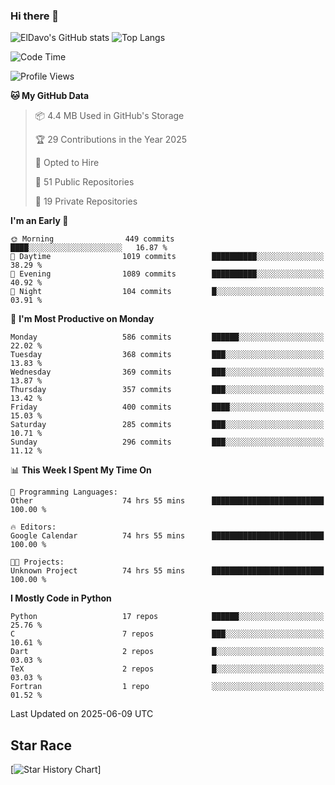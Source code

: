 ### Hi there 👋
![ElDavo's GitHub stats](https://github-readme-stats.vercel.app/api?username=ElDavoo&show_icons=true&theme=chartreuse-dark)
![Top Langs](https://github-readme-stats.vercel.app/api/top-langs/?username=ElDavoo&theme=chartreuse-dark&layout=compact)

<!--START_SECTION:waka-->
![Code Time](http://img.shields.io/badge/Code%20Time-3%2C347%20hrs%2038%20mins-blue)

![Profile Views](http://img.shields.io/badge/Profile%20Views-0-blue)

**🐱 My GitHub Data** 

> 📦 4.4 MB Used in GitHub's Storage 
 > 
> 🏆 29 Contributions in the Year 2025
 > 
> 💼 Opted to Hire
 > 
> 📜 51 Public Repositories 
 > 
> 🔑 19 Private Repositories 
 > 
**I'm an Early 🐤** 

```text
🌞 Morning                449 commits         ████░░░░░░░░░░░░░░░░░░░░░   16.87 % 
🌆 Daytime                1019 commits        ██████████░░░░░░░░░░░░░░░   38.29 % 
🌃 Evening                1089 commits        ██████████░░░░░░░░░░░░░░░   40.92 % 
🌙 Night                  104 commits         █░░░░░░░░░░░░░░░░░░░░░░░░   03.91 % 
```
📅 **I'm Most Productive on Monday** 

```text
Monday                   586 commits         ██████░░░░░░░░░░░░░░░░░░░   22.02 % 
Tuesday                  368 commits         ███░░░░░░░░░░░░░░░░░░░░░░   13.83 % 
Wednesday                369 commits         ███░░░░░░░░░░░░░░░░░░░░░░   13.87 % 
Thursday                 357 commits         ███░░░░░░░░░░░░░░░░░░░░░░   13.42 % 
Friday                   400 commits         ████░░░░░░░░░░░░░░░░░░░░░   15.03 % 
Saturday                 285 commits         ███░░░░░░░░░░░░░░░░░░░░░░   10.71 % 
Sunday                   296 commits         ███░░░░░░░░░░░░░░░░░░░░░░   11.12 % 
```


📊 **This Week I Spent My Time On** 

```text
💬 Programming Languages: 
Other                    74 hrs 55 mins      █████████████████████████   100.00 % 

🔥 Editors: 
Google Calendar          74 hrs 55 mins      █████████████████████████   100.00 % 

🐱‍💻 Projects: 
Unknown Project          74 hrs 55 mins      █████████████████████████   100.00 % 
```

**I Mostly Code in Python** 

```text
Python                   17 repos            ██████░░░░░░░░░░░░░░░░░░░   25.76 % 
C                        7 repos             ███░░░░░░░░░░░░░░░░░░░░░░   10.61 % 
Dart                     2 repos             █░░░░░░░░░░░░░░░░░░░░░░░░   03.03 % 
TeX                      2 repos             █░░░░░░░░░░░░░░░░░░░░░░░░   03.03 % 
Fortran                  1 repo              ░░░░░░░░░░░░░░░░░░░░░░░░░   01.52 % 
```




 Last Updated on 2025-06-09 UTC
<!--END_SECTION:waka-->

## Star Race

[![Star History Chart](https://api.star-history.com/svg?repos=ElDavoo/WhatsApp-Crypt14-Crypt15-Decrypter,ElDavoo/TuringOS,EliteAndroidApps/WhatsApp-Crypt12-Decrypter,KnugiHK/Whatsapp-Chat-Exporter&type=Date)]
